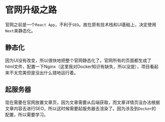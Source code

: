 # 官网升级之路
官网之前是一个`React App`，不利于`SEO`。故在原有技术栈和UI基础上，决定使用`Next`来静态化。
## 静态化
因为UI没有改变，所以很快地把整个官网静态化了。官网所有的页面都生成了html文件，配置一下Nginx（这里我对Docker知识有缺失，所以没提），项目看起来不太完美但是没出什么错地运行着。
## 起服务器
现在需要在官网放置文章页，因为文章需要从后端获取，而文章详情页没办法根据文章内容去进行SEO，所以这时候需要起服务器去渲染了。因为涉及到`Docker`的配置，所以需要学习。

